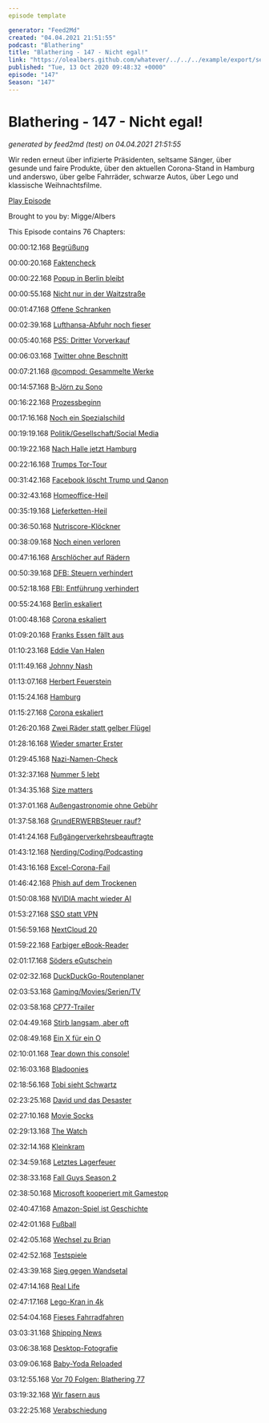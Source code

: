```yaml
---
episode template

generator: "Feed2Md"
created: "04.04.2021 21:51:55"
podcast: "Blathering"
title: "Blathering - 147 - Nicht egal!"
link: "https://olealbers.github.com/whatever/../../../example/export/seasons/5/2020/10/Blathering - 147 - Nicht egal!.md"
published: "Tue, 13 Oct 2020 09:48:32 +0000"
episode: "147"
Season: "147"
---
```


# Blathering - 147 - Nicht egal!
_generated by feed2md (test) on 04.04.2021 21:51:55_

Wir reden erneut über infizierte Präsidenten, seltsame Sänger, über gesunde und faire Produkte, über den aktuellen Corona-Stand in Hamburg und anderswo, über gelbe Fahrräder, schwarze Autos, über Lego und klassische Weihnachtsfilme.

[Play Episode](https://www.blathering.de/podlove/file/1359/s/feed/c/mp3/blathering_147.mp3)

Brought to you by: Migge/Albers

This Episode contains 76 Chapters:


00:00:12.168 [Begrüßung]()

00:00:20.168 [Faktencheck]()

00:00:22.168 [Popup in Berlin bleibt](https://twitter.com/zeitonline/status/1313532756664737792)

00:00:55.168 [Nicht nur in der Waitzstraße](https://www.mopo.de/hamburg/polizei/crash-tour-in-hamburg-golf-fahrerin--69--kracht-in-kita-spielplatz--37450184)

00:01:47.168 [Offene Schranken](https://twitter.com/stammtischphilo/status/1314656847060664320)

00:02:39.168 [Lufthansa-Abfuhr noch fieser](https://www.kreiszeitung.de/lokales/bremen/bremen-deutschland-lufthansa-flugschule-lat-verkehrsfliegerschule-ausbildung-pilot-schueler-existenz-90058647.html)

00:05:40.168 [PS5: Dritter Vorverkauf](https://www.giga.de/news/ps5-vorbestellen-die-3-welle-zum-vorverkauf-koennte-bald-starten/)

00:06:03.168 [Twitter ohne Beschnitt](https://www.spiegel.de/netzwelt/web/twitter-verbietet-kuenstlicher-intelligenz-den-bildbeschnitt-a-1a0d99e3-8ff2-4d27-bcf2-e326477b666a)

00:07:21.168 [@compod: Gesammelte Werke](https://twitter.com/search?q=(from%3Acompod)%20(%40blathering_pod)%20until%3A2020-10-13%20since%3A2020-10-04&src=typed_query&f=live)

00:14:57.168 [B-Jörn zu Sono](https://twitter.com/HobbyQS/status/1313375902588440576)

00:16:22.168 [Prozessbeginn](https://twitter.com/PascalBeucker/status/1313738160405438465)

00:17:16.168 [Noch ein Spezialschild](https://www.24auto.de/news/social-media/bedeutung-verkehrsschild-schwarz-weiss-landmarken-a9-muenchen-ingolstadt-test-90064600.html)

00:19:19.168 [Politik/Gesellschaft/Social Media]()

00:19:22.168 [Nach Halle jetzt Hamburg](https://www.ndr.de/nachrichten/hamburg/Nach-Attacke-vor-Synagoge-29-Jaehriger-in-Psychiatrie,synagoge456.html)

00:22:16.168 [Trumps Tor-Tour](https://www.theguardian.com/world/2020/oct/08/trump-covid-drug-developed-using-cells-derived-from-abortion)

00:31:42.168 [Facebook löscht Trump und Qanon](https://www.spiegel.de/netzwelt/netzpolitik/facebook-geht-haerter-gegen-qanon-verschwoerer-vor-a-ff3959a1-dc2e-4696-9b87-b1e79f7caa97)

00:32:43.168 [Homeoffice-Heil](https://www.golem.de/news/gesetzentwurf-der-spd-homeoffice-anspruch-vom-kanzleramt-blockiert-2010-151350.html)

00:35:19.168 [Lieferketten-Heil](https://www.wiwo.de/politik/deutschland/soziale-verantwortung-lieferkettengesetz-heil-und-mueller-erhoehen-den-druck/26250754.html)

00:36:50.168 [Nutriscore-Klöckner](https://www.spiegel.de/wirtschaft/service/nutri-score-lebensmittelampel-kommt-im-november-a-576961ce-69e5-4d73-aa6a-c1eb972be2d2)

00:38:09.168 [Noch einen verloren](https://www.dwdl.de/magazin/79744/wendlergau_bei_pocher_als_waere_merkel_zurueckgetreten/)

00:47:16.168 [Arschlöcher auf Rädern](https://www.hessenschau.de/panorama/untersuchungshaft-nach-toedlichem-raser-unfall-auf-a66---zeuge-filmt-rennen,unfall-sportwagen-weilbach-100.html)

00:50:39.168 [DFB: Steuern verhindert](https://twitter.com/tazgezwitscher/status/1313861657320448002)

00:52:18.168 [FBI: Entführung verhindert](https://www.tagesschau.de/ausland/entfuehrung-von-gouverneurin-in-michigan-geplant-101.html)

00:55:24.168 [Berlin eskaliert](https://taz.de/Demonstration-fuer-Liebig34/!5719283/)

01:00:48.168 [Corona eskaliert](https://lagedernation.org/2020/10/09/ldn208-beherbergungsverbot-trump-und-corona-umgang-mit-putin-interview-norbert-roettgen-dannenroeder-forst-verkehrswende-extremismus-bericht/?t=02%3A47)

01:09:20.168 [Franks Essen fällt aus](https://www.n-tv.de/leute/Frank-Zander-sagt-Obdachlosen-ab-article22086133.html)

01:10:23.168 [Eddie Van Halen](https://de.wikipedia.org/wiki/Eddie_Van_Halen)

01:11:49.168 [Johnny Nash](https://de.wikipedia.org/wiki/Johnny_Nash)

01:13:07.168 [Herbert Feuerstein](https://de.wikipedia.org/wiki/Herbert_Feuerstein)

01:15:24.168 [Hamburg]()

01:15:27.168 [Corona eskaliert](https://www.hamburg.de/coronavirus/aktuelles/14435302/2020-10-10-maskenpflicht-an-oeffentlichen-plaetzen/)

01:26:20.168 [Zwei Räder statt gelber Flügel](https://twitter.com/stammtischphilo/status/1314179605796974592)

01:28:16.168 [Wieder smarter Erster](https://twitter.com/Senat_Hamburg/status/1314195337872113665)

01:29:45.168 [Nazi-Namen-Check](https://www.ndr.de/fernsehen/sendungen/hamburg_journal/NS-belastete-Strassennamen-auf-dem-Pruefstand,hamj101040.html)

01:32:37.168 [Nummer 5 lebt](https://hamburg1.de/nachrichten/46474/Lotsenschoner_No_5_Elbe_zurueck_in_Hamburg.html)

01:34:35.168 [Size matters](https://www.ndr.de/nachrichten/hamburg/Wandsbek-Lastwagen-bleibt-unter-Bahnbruecke-stecken,unfall15152.html)

01:37:01.168 [Außengastronomie ohne Gebühr](https://hamburg1.de/nachrichten/46455/Kostenlose_Nutzung_von_Aussenflaechen_auch_2021.html)

01:37:58.168 [GrundERWERBSteuer rauf?](https://www.haufe.de/immobilien/entwicklung_vermarktung/Dauerbrenner-Grunderwerbsteuer-Jetzt-will-Hamburg-mehr-Geld_262_508990.html)

01:41:24.168 [Fußgängerverkehrsbeauftragte](https://hamburg1.de/nachrichten/46483/Hamburgs_erste_Fussverkehrsbeauftragte.html)

01:43:12.168 [Nerding/Coding/Podcasting]()

01:43:16.168 [Excel-Corona-Fail](https://twitter.com/Cyrus_McDugan/status/1313362463316946944)

01:46:42.168 [Phish auf dem Trockenen](https://twitter.com/stammtischphilo/status/1314183974558851072)

01:50:08.168 [NVIDIA macht wieder AI](https://twitter.com/petapixel/status/1313557637791768577)

01:53:27.168 [SSO statt VPN](https://twitter.com/stammtischphilo/status/1314475713039392770)

01:56:59.168 [NextCloud 20](https://www.heise.de/news/Nextcloud-20-integriert-Slack-Teams-Github-und-mehr-4919205.html)

01:59:22.168 [Farbiger eBook-Reader](https://www.golem.de/news/pocketbook-color-im-test-bring-etwas-farbe-in-dein-lesen-2010-150940.html)

02:01:17.168 [Söders eGutschein](https://www.golem.de/news/transformation-soeder-will-e-auto-gutschein-beim-kauf-von-verbrennern-2010-151440.html)

02:02:32.168 [DuckDuckGo-Routenplaner](https://www.golem.de/news/suchmaschine-duckduckgo-bekommt-routenbeschreibung-2010-151442.html)

02:03:53.168 [Gaming/Movies/Serien/TV]()

02:03:58.168 [CP77-Trailer](https://twitter.com/stammtischphilo/status/1312872594425753605)

02:04:49.168 [Stirb langsam, aber oft](https://twitter.com/NetflixDE/status/1311640953917263878)

02:08:49.168 [Ein X für ein O](https://www.golem.de/news/tastenbelegung-ps5-laesst-die-japanischen-spieler-bei-x-und-o-umlernen-2010-151343.html)

02:10:01.168 [Tear down this console!](https://twitter.com/stammtischphilo/status/1313942330295169028)

02:16:03.168 [Bladoonies](https://twitter.com/stammtischphilo/status/1314652937600327682)

02:18:56.168 [Tobi sieht Schwartz](https://de.wikipedia.org/wiki/Mel_Brooks%E2%80%99_Spaceballs)

02:23:25.168 [David und das Desaster](https://twitter.com/stammtischphilo/status/1314989221350912000)

02:27:10.168 [Movie Socks](https://twitter.com/stammtischphilo/status/1315203858331848704)

02:29:13.168 [The Watch](https://twitter.com/stammtischphilo/status/1315539527528837121)

02:32:14.168 [Kleinkram](https://twitter.com/stammtischphilo/status/1315373888457576448)

02:34:59.168 [Letztes Lagerfeuer](https://www.youtube.com/watch?v=Xu8_Q44BIPA)

02:38:33.168 [Fall Guys Season 2](https://www.golem.de/news/google-fall-guys-5g-von-1-1-sonst-noch-was-2010-151398.html)

02:38:50.168 [Microsoft kooperiert mit Gamestop](https://www.golem.de/news/xbox-gamestop-vereinbart-enge-zusammenarbeit-mit-microsoft-2010-151413.html)

02:40:47.168 [Amazon-Spiel ist Geschichte](https://www.golem.de/news/gaming-amazon-stellt-sein-actionspiel-crucible-ein-2010-151438.html)

02:42:01.168 [Fußball]()

02:42:05.168 [Wechsel zu Brian](https://twitter.com/fcstpauli/status/1313045442419191809)

02:42:52.168 [Testspiele](https://twitter.com/fcstpauli/status/1314110625946259461)

02:43:39.168 [Sieg gegen Wandsetal](https://www.instagram.com/p/CGQikxLgcXi/)

02:47:14.168 [Real Life]()

02:47:17.168 [Lego-Kran in 4k](https://www.youtube.com/watch?v=2BNFogJME_Y)

02:54:04.168 [Fieses Fahrradfahren](https://twitter.com/stammtischphilo/status/1313380642286120960)

03:03:31.168 [Shipping News](https://twitter.com/stammtischphilo/status/1314268726691233792)

03:06:38.168 [Desktop-Fotografie](https://twitter.com/stammtischphilo/status/1313867806807654400)

03:09:06.168 [Baby-Yoda Reloaded](https://twitter.com/tmigge/status/1314281780908879892)

03:12:55.168 [Vor 70 Folgen: Blathering 77](https://www.blathering.de/2019/05/blathering-077-das-schreit-nach-strache/)

03:19:32.168 [Wir fasern aus]()

03:22:25.168 [Verabschiedung]()


